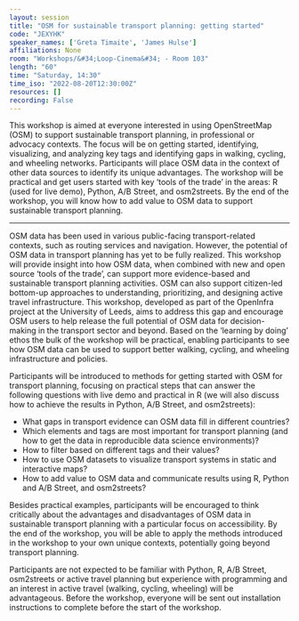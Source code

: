```yaml
---
layout: session
title: "OSM for sustainable transport planning: getting started"
code: "JEXYHK"
speaker_names: ['Greta Timaite', 'James Hulse']
affiliations: None
room: "Workshops/&#34;Loop-Cinema&#34; - Room 103"
length: "60"
time: "Saturday, 14:30"
time_iso: "2022-08-20T12:30:00Z"
resources: []
recording: False
---
```


This workshop is aimed at everyone interested in using OpenStreetMap (OSM) to support sustainable transport planning, in professional or advocacy contexts. The focus will be on getting started, identifying, visualizing, and analyzing key tags and identifying gaps in walking, cycling, and wheeling networks. Participants will place OSM data in the context of other data sources to identify its unique advantages. The workshop will be practical and get users started with key ‘tools of the trade’ in the areas: R (used for live demo), Python, A/B Street, and osm2streets. By the end of the workshop, you will know how to add value to OSM data to support sustainable transport planning.

<hr>

OSM data has been used in various public-facing transport-related contexts, such as routing services and navigation. However, the potential of OSM data in transport planning has yet to be fully realized. This workshop will provide insight into how OSM data, when combined with new and open source ‘tools of the trade’, can support more evidence-based and sustainable transport planning activities. OSM can also support citizen-led bottom-up approaches to understanding, prioritizing, and designing active travel infrastructure. This workshop, developed as part of the OpenInfra project at the University of Leeds, aims to address this gap and encourage OSM users to help release the full potential of OSM data for decision-making in the transport sector and beyond. Based on the ‘learning by doing’ ethos the bulk of the workshop will be practical, enabling participants to see how OSM data can be used to support better walking, cycling, and wheeling infrastructure and policies.

Participants will be introduced to methods for getting started with OSM for transport planning, focusing on practical steps that can answer the following questions with live demo and practical in R (we will also discuss how to achieve the results in Python, A/B Street, and osm2streets):

- What gaps in transport evidence can OSM data fill in different countries?
- Which elements and tags are most important for transport planning (and how to get the data in reproducible data science environments)?
- How to filter based on different tags and their values?
- How to use OSM datasets to visualize transport systems in static and interactive maps?
- How to add value to OSM data and communicate results using R, Python and A/B Street, and osm2streets?

Besides practical examples, participants will be encouraged to think critically about the advantages and disadvantages of OSM data in  sustainable transport planning  with a particular focus on accessibility. By the end of the workshop, you will be able to apply the methods introduced in the workshop to your own unique contexts, potentially going beyond transport planning.

Participants are not expected to be familiar with Python, R, A/B Street, osm2streets or active travel planning but experience with programming and an interest in active travel (walking, cycling, wheeling) will be advantageous. Before the workshop, everyone will be sent out installation instructions to complete before the start of the workshop.

